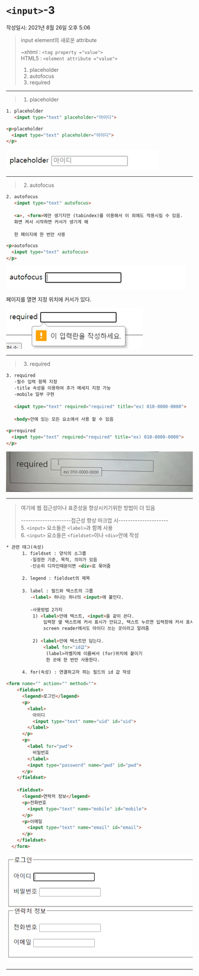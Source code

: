 # `<input>`-3
작성일시: 2021년 8월 26일 오후 5:06

> input element의 새로운 attribute
>
> ~xhtml : `<tag property ="value">`<br/>
> HTML5 : `<element attribute ="value">`
>
> 1. placeholder
> 2. autofocus
> 3. required

---

> 1. placeholder
>

```html
1. placeholder
   <input type="text" placeholder="아이디">
```

```html
<p>placeholder
  <input type="text" placeholder="아이디">
</p>
```

![Untitled](../images/input3_1.png)

---

> 2. autofocus
>

```html
2. autofocus
   <input type="text" autofocus>

   <a>, <form>에만 생기지만 (tabindex)를 이용해서 이 외에도 적용시킬 수 있음.
   화면 켜서 시작하면 커서가 생기게 해

   한 페이지에 한 번만 사용
```

```html
<p>autofocus
  <input type="text" autofocus>
</p>
```

![페이지를 열면 지정 위치에 커서가 있다.](../images/input3_2.png)

페이지를 열면 지정 위치에 커서가 있다.

![Untitled](../images/input3_3.png)

---

> 3. required
>

```html
3. required
   -필수 입력 항목 지정
   -title 속성을 이용하여 추가 메세지 지정 가능
   -mobile 일부 구현

   <input type="text" required="required" title="ex) 010-0000-0000">

   <body>안에 있는 모든 요소에서 사용 할 수 있음
```

```html
<p>required
  <input type="text" required="required" title="ex) 010-0000-0000">
</p>
```

![Untitled](../images/input3_4.png)

---

> 여기에 웹 접근성이나 표준성을 향상시키기위한 방법이 더 있음
>
>---------------------접근성 향상 마크업 시---------------------<br/>
>5. `<input>` 요소들은 `<label>`과 함께 사용<br/>
>6. `<input>` 요소들은 `<fieldset>`이나 `<div>`안에 작성
>

```html
* 관련 태그(속성)
      1. fieldset : 양식의 소그룹
         -일정한 기준, 목적, 의미가 있음
         -단순히 디자인때문이면 <div>로 묶어줌

      2. legend : fieldset의 제목

      3. label : 필드와 텍스트의 그룹
         -<label> 하나는 하나의 <input>에 붙인다.

         -사용방법 2가지
          1) <label>안에 텍스트, <input>을 같이 쓴다.
              입력창 옆 텍스트에 커서 표시가 안되고, 텍스트 누르면 입력창에 커서 표시됨.
              screen reader에서도 아이디 쓰는 곳이라고 알려줌

          2) <label>안에 텍스트만 담는다.
              <label for="id값">
               (label>라벨지에 이름써서 (for)위치에 붙이기
               한 곳에 한 번만 사용한다.

      4. for(속성) : 연결하고자 하는 필드의 id 값 작성
```

```html
<form name="" action="" method="">
    <fieldset>
      <legend>로그인</legend>
      <p>
        <label>
          아이디
          <input type="text" name="uid" id="uid">
        </label>
      </p>
      <p>
        <label for="pwd">
          비밀번호
        </label>
        <input type="password" name="pwd" id="pwd">
      </p>
    </fieldset>

    <fieldset>
      <legend>연락처 정보</legend>
      <p>전화번호
        <input type="text" name="mobile" id="mobile">
      </p>
      <p>이메일
        <input type="text" name="email" id="email">
      </p>
    </fieldset>
  </form>
```

![Untitled](../images/input3_5.png)

---